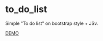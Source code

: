 # to_do_list

Simple "To do list" on bootstrap style + JSv.

<a href="https://gitprzemek.github.io/to_do_list/">DEMO</a>
